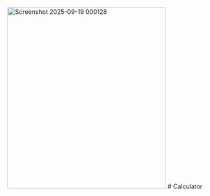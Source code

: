 <img width="365" height="418" alt="Screenshot 2025-09-19 000128" src="https://github.com/user-attachments/assets/bfd76444-c83c-4443-92d9-cabbb4295905" />
                          # Calculator
